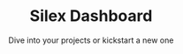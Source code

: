 ---
layout: websites
lang: en
title: Silex Dashboard
title2: Welcome back!
subtitle: Dive into your projects or kickstart a new one
title2-empty: Welcome, let's get started
subtitle-empty: Create your first project, click on "Create a website"
text-empty1: "Such emptyness..."
text-empty2: "Ready to start your journey?"
add-button: Create website
add-title: Create a new website
add-name-label: Website name
add-name-placeholder: My project website
add-ok: Create
add-cancel: Cancel
list-item-updated: Updated
list-item-created: Created
list-edit: Edit
list-rename: Rename
list-delete: Delete
message-dismiss: Dismiss

---